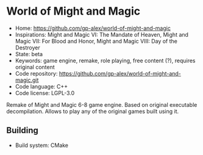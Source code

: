 # World of Might and Magic

- Home: https://github.com/gp-alex/world-of-might-and-magic
- Inspirations: Might and Magic VI: The Mandate of Heaven, Might and Magic VII: For Blood and Honor, Might and Magic VIII: Day of the Destroyer
- State: beta
- Keywords: game engine, remake, role playing, free content (?), requires original content
- Code repository: https://github.com/gp-alex/world-of-might-and-magic.git
- Code language: C++
- Code license: LGPL-3.0

Remake of Might and Magic 6-8 game engine.
Based on original executable decompilation. Allows to play any of the original games built using it.

## Building

- Build system: CMake
